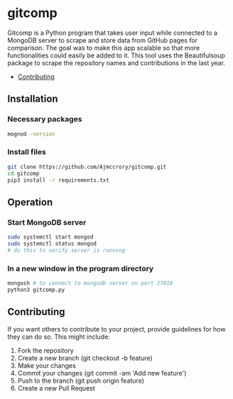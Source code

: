 # gitcomp

Gitcomp is a Python program that takes user input while connected to a MongoDB server to scrape and store data from GitHub pages for comparison. The goal was to make this app scalable so that more functionalities could easily be added to it. This tool uses the Beautifulsoup package to scrape the repository names and contributions in the last year.
- [Contributing](#contributing)



## Installation

### Necessary packages
```bash
mognod -version
```

### Install files
```bash
git clone https://github.com/Ajmccrory/gitcomp.git
cd gitcomp
pip3 install -r requirements.txt
```


## Operation

### Start MongoDB server
```bash
sudo systemctl start mongod
sudo systemctl status mongod
# do this to verify server is running
```

### In a new window in the program directory
```bash
mongosh # to connect to mongodb server on port 27010
python3 gitcomp.py
```


## Contributing

If you want others to contribute to your project, provide guidelines for how they can do so. This might include:

1. Fork the repository
2. Create a new branch (git checkout -b feature)
3. Make your changes
4. Commit your changes (git commit -am 'Add new feature')
5. Push to the branch (git push origin feature)
6. Create a new Pull Request



